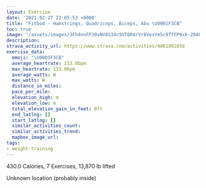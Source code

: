 ```yaml
---
layout: Exercise
date: '2021-02-27 22:05:53 +0000'
title: "Fitbod - Hamstrings, Quadriceps, Biceps, Abs \U0001F3CB️"
toc: true
image: "/assets/images/3Fh4nnFPJ0vNV8S34c9VTQR4rVr8VesYm5c9TfFP9xk-2048x1152.jpg.jpeg"
description:
strava_activity_url: https://www.strava.com/activities/4861892858
exercise_data:
  emoji: "\U0001F3CB️"
  average_heartrate: 133.0bpm
  max_heartrate: 133.0bpm
  average_watts: W
  max_watts: W
  distance_in_miles:
  pace_per_mile:
  elevation_high: m
  elevation_low: m
  total_elevation_gain_in_feet: 0ft
  end_latlng: []
  start_latlng: []
  similar_activities_count:
  similar_activities_trend:
  mapbox_image_url:
tags:
- weight-training
---
```


430.0 Calories, 7 Exercises, 13,870 lb lifted

Unknown location (probably inside)
